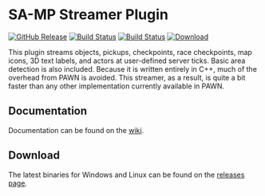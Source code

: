 # SA-MP Streamer Plugin
[![GitHub Release](https://img.shields.io/github/release/samp-incognito/samp-streamer-plugin.svg)](https://github.com/samp-incognito/samp-streamer-plugin/releases/latest) [![Build Status](https://travis-ci.com/samp-incognito/samp-streamer-plugin.svg?branch=master)](https://travis-ci.com/samp-incognito/samp-streamer-plugin) [![Build Status](https://ci.appveyor.com/api/projects/status/github/samp-incognito/samp-streamer-plugin?svg=true)](https://ci.appveyor.com/project/samp-incognito/samp-streamer-plugin/branch/master) [![Download](https://api.bintray.com/packages/incognito/streamer-plugin/streamer-plugin/images/download.svg)](https://bintray.com/incognito/streamer-plugin/streamer-plugin/_latestVersion)

This plugin streams objects, pickups, checkpoints, race checkpoints, map icons, 3D text labels, and actors at user-defined server ticks. Basic area detection is also included. Because it is written entirely in C++, much of the overhead from PAWN is avoided. This streamer, as a result, is quite a bit faster than any other implementation currently available in PAWN.

## Documentation

Documentation can  be found on the [wiki](https://github.com/samp-incognito/samp-streamer-plugin/wiki).

## Download

The latest binaries for Windows and Linux can be found on the [releases page](https://github.com/samp-incognito/samp-streamer-plugin/releases).
